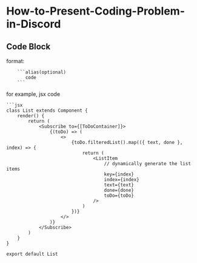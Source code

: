 # How-to-Present-Coding-Problem-in-Discord

## Code Block

format:
```
    ```alias(optional)
       code
    ```
```

for example, jsx code
```
```jsx
class List extends Component {
    render() {
        return (
            <Subscribe to={[ToDoContainer]}>
                {(toDo) => (
                    <>
                        {toDo.filteredList().map(({ text, done }, index) => {
                            return (
                                <ListItem
                                    // dynamically generate the list items
                                    key={index}
                                    index={index}
                                    text={text}
                                    done={done}
                                    toDo={toDo}
                                />
                            )
                        })}
                    </>
                )}
            </Subscribe>
        )
    }
}

export default List
```
```
